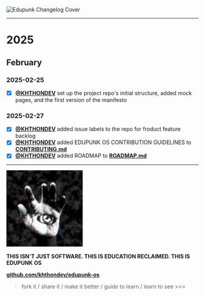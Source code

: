 <img src="../../assets/doc-images/edupunk-os-changelog@2x.png" srcset="../../assets/doc-images/edupunk-os-changelog@1x.png 1x, ../../assets/doc-images/edupunk-os-changelog@2x.png 2x" alt="Edupunk Changelog Cover">

---

# 2025

## February

### 2025-02-25

- [x] **[@KHTHONDEV](https://github.com/khthondev)** set up the project repo's initial structure, added mock pages, and the first version of the manifesto

### 2025-02-27

- [x] **[@KHTHONDEV](https://github.com/khthondev)** added issue labels to the repo for froduct feature backlog
- [x] **[@KHTHONDEV](https://github.com/khthondev)** added EDUPUNK OS CONTRIBUTION GUIDELINES to **[CONTRIBUTING.md](CONTRIBUTING.md)**
- [x] **[@KHTHONDEV](https://github.com/khthondev)** added ROADMAP to **[ROADMAP.md](ROADMAP.md)**

---

<img src="../../assets/doc-images/edupunk-os-hand-eye-logo.gif" width="200px">

**THIS ISN'T JUST SOFTWARE. THIS IS EDUCATION RECLAIMED. THIS IS EDUPUNK OS**

**[github.com/khthondev/edupunk-os](https://github.com/khthondev/edupunk-os)**

> fork it / share it / make it better / guide to learn / learn to see >>>